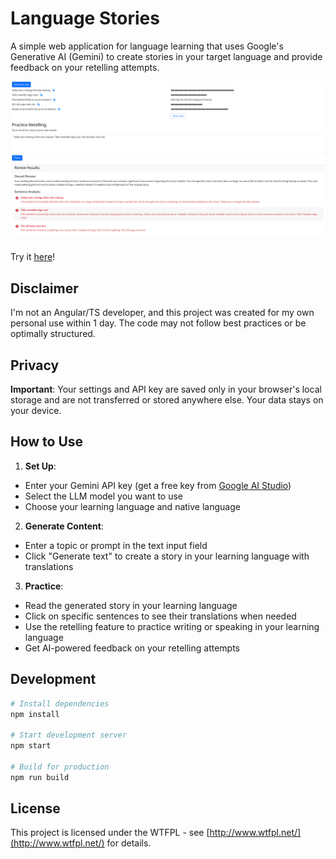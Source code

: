 # Language Stories

A simple web application for language learning that uses Google's Generative AI (Gemini) to create stories in your target language and provide feedback on your retelling attempts.

[![Language Stories Screenshot](images/lang-screen.jpg)](images/lang-screen.jpg)

Try it [here](https://rankor.github.io/llm-lang-stories/)!

## Disclaimer

I'm not an Angular/TS developer, and this project was created for my own personal use within 1 day. The code may not follow best practices or be optimally structured.

## Privacy

**Important**: Your settings and API key are saved only in your browser's local storage and are not transferred or stored anywhere else. Your data stays on your device.

## How to Use

1. **Set Up**:
  - Enter your Gemini API key (get a free key from [Google AI Studio](https://aistudio.google.com/app/apikey))
  - Select the LLM model you want to use
  - Choose your learning language and native language

2. **Generate Content**:
  - Enter a topic or prompt in the text input field
  - Click "Generate text" to create a story in your learning language with translations

3. **Practice**:
  - Read the generated story in your learning language
  - Click on specific sentences to see their translations when needed
  - Use the retelling feature to practice writing or speaking in your learning language
  - Get AI-powered feedback on your retelling attempts

## Development

```bash
# Install dependencies
npm install

# Start development server
npm start

# Build for production
npm run build
```

## License

This project is licensed under the WTFPL - see [http://www.wtfpl.net/](http://www.wtfpl.net/) for details.
